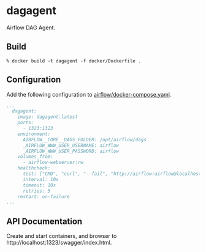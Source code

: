 # dagagent

Airflow DAG Agent.

## Build

```shell
% docker build -t dagagent -f docker/Dockerfile .
```

## Configuration

Add the following configuration to [airflow/docker-compose.yaml](https://airflow.apache.org/docs/apache-airflow/stable/docker-compose.yaml).

```yaml
...
  dagagent:
    image: dagagent:latest
    ports:
      - 1323:1323
    environment:
      AIRFLOW__CORE__DAGS_FOLDER: /opt/airflow/dags
      _AIRFLOW_WWW_USER_USERNAME: airflow
      _AIRFLOW_WWW_USER_PASSWORD: airflow
    volumes_from:
      - airflow-webserver:rw
    healthcheck:
      test: ["CMD", "curl", "--fail", "http://airflow:airflow@localhost:1323/health"]
      interval: 10s
      timeout: 10s
      retries: 5
    restart: on-failure
...
```

## API Documentation

Create and start containers, and browser to http://localhost:1323/swagger/index.html.
